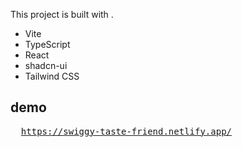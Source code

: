 
This project is built with .

- Vite
- TypeScript
- React
- shadcn-ui
- Tailwind CSS

## demo
<pre>
  <a href = "https://swiggy-taste-friend.netlify.app/">https://swiggy-taste-friend.netlify.app/</a>
</pre>


